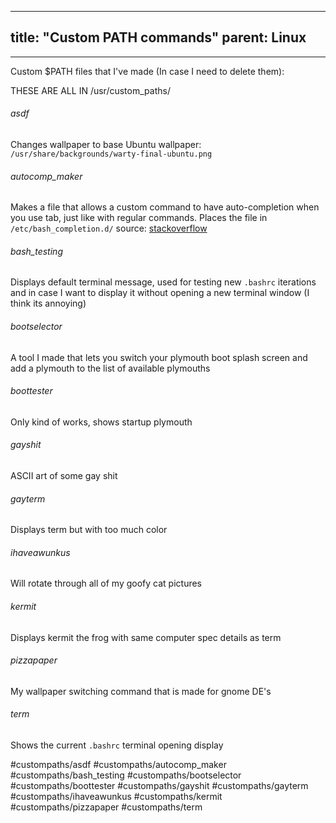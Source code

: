 
---
title: "Custom PATH commands"
parent: Linux
---
___
Custom $PATH files that I've made (In case I need to delete them):

THESE ARE ALL IN /usr/custom_paths/

###### asdf
Changes wallpaper to base Ubuntu wallpaper: 
`/usr/share/backgrounds/warty-final-ubuntu.png`

###### autocomp_maker
Makes a file that allows a custom command to have auto-completion when you use tab, just like with regular commands. Places the file in `/etc/bash_completion.d/`
source: [stackoverflow](<https://stackoverflow.com/questions/44441249/how-to-autocomplete-a-bash-commandline-with-file-paths>)

###### bash_testing
Displays default terminal message, used for testing new `.bashrc` iterations and in case I want to display it without opening a new terminal window (I think its annoying)

###### bootselector
A tool I made that lets you switch your plymouth boot splash screen and add a plymouth to the list of available plymouths

###### boottester
Only kind of works, shows startup plymouth

###### gayshit
ASCII art of some gay shit
###### gayterm
Displays term but with too much color

###### ihaveawunkus
Will rotate through all of my goofy cat pictures

###### kermit
Displays kermit the frog with same computer spec details as term

###### pizzapaper
My wallpaper switching command that is made for gnome DE's

###### term
Shows the current `.bashrc` terminal opening display



#custompaths/asdf
#custompaths/autocomp_maker
#custompaths/bash_testing
#custompaths/bootselector
#custompaths/boottester
#custompaths/gayshit
#custompaths/gayterm
#custompaths/ihaveawunkus
#custompaths/kermit
#custompaths/pizzapaper
#custompaths/term
